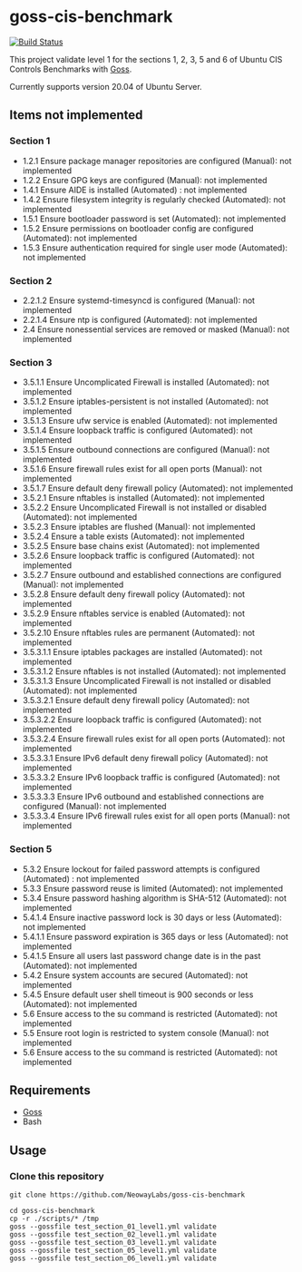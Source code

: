 goss-cis-benchmark
===

[![Build Status](https://travis-ci.org/NeowayLabs/goss-cis-benchmark.svg?branch=master)](https://travis-ci.org/NeowayLabs/goss-cis-benchmark)

This project validate level 1 for the sections 1, 2, 3, 5 and 6 of Ubuntu CIS Controls Benchmarks with [Goss](https://github.com/aelsabbahy/goss).

Currently supports version 20.04 of Ubuntu Server.

## Items not implemented

### Section 1

  * 1.2.1 Ensure package manager repositories are configured (Manual): not implemented
  * 1.2.2 Ensure GPG keys are configured (Manual): not implemented
  * 1.4.1 Ensure AIDE is installed (Automated) : not implemented
  * 1.4.2 Ensure filesystem integrity is regularly checked (Automated): not implemented
  * 1.5.1 Ensure bootloader password is set (Automated): not implemented
  * 1.5.2 Ensure permissions on bootloader config are configured (Automated): not implemented
  * 1.5.3 Ensure authentication required for single user mode (Automated): not implemented

### Section 2

  * 2.2.1.2 Ensure systemd-timesyncd is configured (Manual): not implemented
  * 2.2.1.4 Ensure ntp is configured (Automated): not implemented
  * 2.4 Ensure nonessential services are removed or masked (Manual): not implemented

### Section 3

  * 3.5.1.1 Ensure Uncomplicated Firewall is installed (Automated): not implemented
  * 3.5.1.2 Ensure iptables-persistent is not installed (Automated): not implemented
  * 3.5.1.3 Ensure ufw service is enabled (Automated): not implemented
  * 3.5.1.4 Ensure loopback traffic is configured (Automated): not implemented
  * 3.5.1.5 Ensure outbound connections are configured (Manual): not implemented
  * 3.5.1.6 Ensure firewall rules exist for all open ports (Manual): not implemented
  * 3.5.1.7 Ensure default deny firewall policy (Automated): not implemented
  * 3.5.2.1 Ensure nftables is installed (Automated): not implemented
  * 3.5.2.2 Ensure Uncomplicated Firewall is not installed or disabled (Automated): not implemented
  * 3.5.2.3 Ensure iptables are flushed (Manual): not implemented
  * 3.5.2.4 Ensure a table exists (Automated): not implemented
  * 3.5.2.5 Ensure base chains exist (Automated): not implemented
  * 3.5.2.6 Ensure loopback traffic is configured (Automated): not implemented
  * 3.5.2.7 Ensure outbound and established connections are configured (Manual): not implemented
  * 3.5.2.8 Ensure default deny firewall policy (Automated): not implemented
  * 3.5.2.9 Ensure nftables service is enabled (Automated): not implemented
  * 3.5.2.10 Ensure nftables rules are permanent (Automated): not implemented
  * 3.5.3.1.1 Ensure iptables packages are installed (Automated): not implemented
  * 3.5.3.1.2 Ensure nftables is not installed (Automated): not implemented
  * 3.5.3.1.3 Ensure Uncomplicated Firewall is not installed or disabled (Automated): not implemented
  * 3.5.3.2.1 Ensure default deny firewall policy (Automated): not implemented
  * 3.5.3.2.2 Ensure loopback traffic is configured (Automated): not implemented
  * 3.5.3.2.4 Ensure firewall rules exist for all open ports (Automated): not implemented
  * 3.5.3.3.1 Ensure IPv6 default deny firewall policy (Automated): not implemented
  * 3.5.3.3.2 Ensure IPv6 loopback traffic is configured (Automated): not implemented
  * 3.5.3.3.3 Ensure IPv6 outbound and established connections are configured (Manual): not implemented
  * 3.5.3.3.4 Ensure IPv6 firewall rules exist for all open ports (Manual): not implemented

### Section 5

  * 5.3.2 Ensure lockout for failed password attempts is configured (Automated) : not implemented
  * 5.3.3 Ensure password reuse is limited (Automated): not implemented
  * 5.3.4 Ensure password hashing algorithm is SHA-512 (Automated): not implemented
  * 5.4.1.4 Ensure inactive password lock is 30 days or less (Automated): not implemented
  * 5.4.1.1 Ensure password expiration is 365 days or less (Automated): not implemented
  * 5.4.1.5 Ensure all users last password change date is in the past (Automated): not implemented
  * 5.4.2 Ensure system accounts are secured (Automated): not implemented
  * 5.4.5 Ensure default user shell timeout is 900 seconds or less (Automated): not implemented
  * 5.6 Ensure access to the su command is restricted (Automated): not implemented
  * 5.5 Ensure root login is restricted to system console (Manual): not implemented
  * 5.6 Ensure access to the su command is restricted (Automated): not implemented

## Requirements

* [Goss](https://github.com/aelsabbahy/goss#installation)
* Bash

## Usage

### Clone this repository

```shell
git clone https://github.com/NeowayLabs/goss-cis-benchmark
```

```shell
cd goss-cis-benchmark
cp -r ./scripts/* /tmp
goss --gossfile test_section_01_level1.yml validate
goss --gossfile test_section_02_level1.yml validate
goss --gossfile test_section_03_level1.yml validate
goss --gossfile test_section_05_level1.yml validate
goss --gossfile test_section_06_level1.yml validate
```
